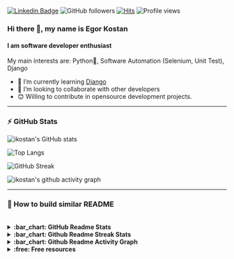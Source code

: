 [![Linkedin Badge](https://img.shields.io/badge/-EgorKostan-blue?style=flat&logo=Linkedin&logoColor=white&link=https://www.linkedin.com/in/egor-kostan/)](https://www.linkedin.com/in/egor-kostan/)
![GitHub followers](https://img.shields.io/github/followers/ikostan)
[![Hits](https://hits.seeyoufarm.com/api/count/incr/badge.svg?url=https%3A%2F%2Fgithub.com%2Fikostan%2Fhit-counter)](https://hits.seeyoufarm.com)
![Profile views](https://gpvc.arturio.dev/ikostan)

### Hi there 👋, my name is Egor Kostan

#### I am software developer enthusiast

My main interests are: Python:snake:, Software Automation (Selenium, Unit Test), Django

- :racehorse: I’m currently learning [Django](https://www.djangoproject.com/)
- 👯 I’m looking to collaborate with other developers
- 😊 Willing to contribute in opensource development projects.

---

### :zap: GitHub Stats


![ikostan's GitHub stats](https://github-readme-stats.vercel.app/api?username=ikostan&count_private=true&show_icons=true&theme=chartreuse-dark)

![Top Langs](https://github-readme-stats.vercel.app/api/top-langs/?username=ikostan&langs_count=8&theme=chartreuse-dark&layout=compact)

![GitHub Streak](https://streak-stats.demolab.com/?user=ikostan&theme=chartreuse-dark)

![ikostan's github activity graph](https://github-readme-activity-graph.cyclic.app/graph?username=ikostan&theme=chartreuse-dark)

---

### :wrench: How to build similar README
<br>
<details>
  <summary><b>:bar_chart: GitHub Readme Stats</b></summary>
 <br>
 Features:

 * GitHub Stats Card
 * GitHub Extra Pins
 * Top Languages Card
 * Themes
 * Customization
 * Deploy Yourself

Source: [GitHub Readme Stats](https://github.com/anuraghazra/github-readme-stats)
</details>

<details>
  <summary><b>:bar_chart: Github Readme Streak Stats</b></summary>
 <br>
Display your total contributions, current streak, and longest streak on your GitHub profile README

Source: [Github Readme Streak Stats](https://github.com/denvercoder1/github-readme-streak-stats))
</details>

<details>
  <summary><b>:bar_chart: Github Readme Activity Graph</b></summary>
 <br>
A dynamically generated activity graph to show your GitHub activities of last 31 days.

Source: [Github Readme Activity Graph](https://github.com/ashutosh00710/github-readme-activity-graph)
</details>

<details>
  <summary><b>:free: Free resources</b></summary>
 <br>
- [Free SVG icons for popular brands](https://simpleicons.org/)
- [Shields/Badges](https://github.com/badges/shields)
- [Complete list of github markdown emoji markup](https://gist.github.com/rxaviers/7360908)

</details>

